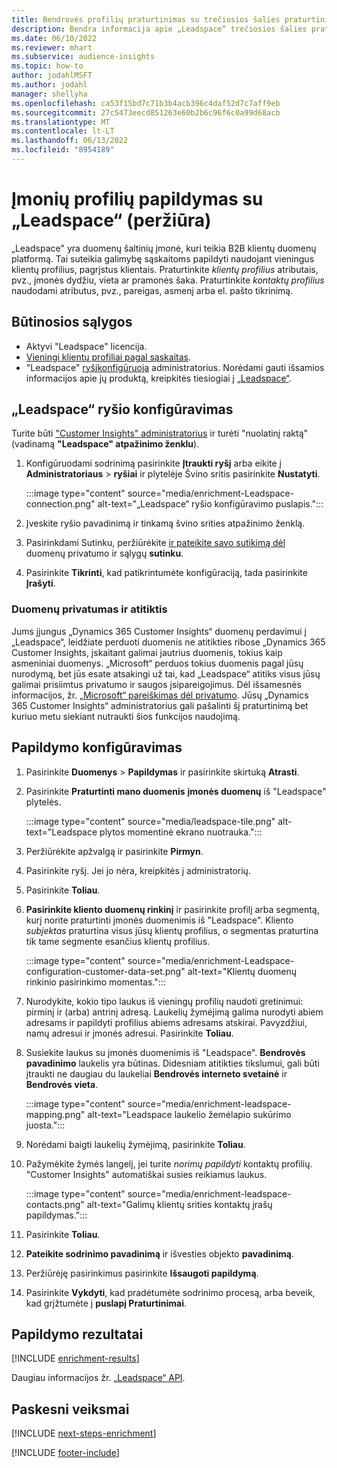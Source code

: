 ```yaml
---
title: Bendrovės profilių praturtinimas su trečiosios šalies praturtinimo „Leadspace“
description: Bendra informacija apie „Leadspace“ trečiosios šalies praturtinimą.
ms.date: 06/10/2022
ms.reviewer: mhart
ms.subservice: audience-insights
ms.topic: how-to
author: jodahlMSFT
ms.author: jodahl
manager: shellyha
ms.openlocfilehash: ca53f15bd7c71b3b4acb396c4daf52d7c7aff9eb
ms.sourcegitcommit: 27c5473eecd851263e60b2b6c96f6c0a99d68acb
ms.translationtype: MT
ms.contentlocale: lt-LT
ms.lasthandoff: 06/13/2022
ms.locfileid: "8954189"
---
```

# <a name="enrichment-of-company-profiles-with-leadspace-preview"></a>Įmonių profilių papildymas su „Leadspace“ (peržiūra)

„Leadspace" yra duomenų šaltinių įmonė, kuri teikia B2B klientų duomenų platformą. Tai suteikia galimybę sąskaitoms papildyti naudojant vieningus klientų profilius, pagrįstus klientais. Praturtinkite *klientų profilius* atributais, pvz., įmonės dydžiu, vieta ar pramonės šaka. Praturtinkite *kontaktų profilius* naudodami atributus, pvz., pareigas, asmenį arba el. pašto tikrinimą.

## <a name="prerequisites"></a>Būtinosios sąlygos

- Aktyvi "Leadspace" licencija.
- [Vieningi klientų profiliai pagal sąskaitas](customer-profiles.md).
- "Leadspace" [ryšį](connections.md)[konfigūruoja](#configure-the-connection-for-leadspace) administratorius. Norėdami gauti išsamios informacijos apie jų produktą, kreipkitės tiesiogiai į [„Leadspace“](https://www.leadspace.com/leadspace-microsoft-dynamics-365/).

## <a name="configure-the-connection-for-leadspace"></a>„Leadspace“ ryšio konfigūravimas

Turite būti ["Customer Insights" administratorius](permissions.md#admin) ir turėti "nuolatinį raktą" (vadinamą **"Leadspace" atpažinimo ženklu**).

1. Konfigūruodami sodrinimą pasirinkite **Įtraukti ryšį** arba eikite į **Administratoriaus** > **ryšiai** ir plytelėje Švino sritis pasirinkite **Nustatyti**.

   :::image type="content" source="media/enrichment-Leadspace-connection.png" alt-text="„Leadspace“ ryšio konfigūravimo puslapis.":::

1. Įveskite ryšio pavadinimą ir tinkamą švino srities atpažinimo ženklą.

1. Pasirinkdami Sutinku, peržiūrėkite [ir pateikite savo sutikimą dėl](#data-privacy-and-compliance) duomenų privatumo ir sąlygų **sutinku**.

1. Pasirinkite **Tikrinti**, kad patikrintumėte konfigūraciją, tada pasirinkite **Įrašyti**.

### <a name="data-privacy-and-compliance"></a>Duomenų privatumas ir atitiktis

Jums įjungus „Dynamics 365 Customer Insights“ duomenų perdavimui į „Leadspace“, leidžiate perduoti duomenis ne atitikties ribose „Dynamics 365 Customer Insights, įskaitant galimai jautrius duomenis, tokius kaip asmeniniai duomenys. „Microsoft“ perduos tokius duomenis pagal jūsų nurodymą, bet jūs esate atsakingi už tai, kad „Leadspace“ atitiks visus jūsų galimai prisiimtus privatumo ir saugos įsipareigojimus. Dėl išsamesnės informacijos, žr. [„Microsoft“ pareiškimas dėl privatumo](https://go.microsoft.com/fwlink/?linkid=396732).
Jūsų „Dynamics 365 Customer Insights“ administratorius gali pašalinti šį praturtinimą bet kuriuo metu siekiant nutraukti šios funkcijos naudojimą.

## <a name="configure-the-enrichment"></a>Papildymo konfigūravimas

1. Pasirinkite **Duomenys** > **Papildymas** ir pasirinkite skirtuką **Atrasti**.

1. Pasirinkite **Praturtinti mano duomenis** **įmonės duomenų** iš "Leadspace" plytelės.

   :::image type="content" source="media/leadspace-tile.png" alt-text="Leadspace plytos momentinė ekrano nuotrauka.":::

1. Peržiūrėkite apžvalgą ir pasirinkite **Pirmyn**.

1. Pasirinkite ryšį. Jei jo nėra, kreipkitės į administratorių.

1. Pasirinkite **Toliau**.

1. **Pasirinkite kliento duomenų rinkinį** ir pasirinkite profilį arba segmentą, kurį norite praturtinti įmonės duomenimis iš "Leadspace". Kliento *subjektas* praturtina visus jūsų klientų profilius, o segmentas praturtina tik tame segmente esančius klientų profilius.

    :::image type="content" source="media/enrichment-Leadspace-configuration-customer-data-set.png" alt-text="Klientų duomenų rinkinio pasirinkimo momentas.":::

1. Nurodykite, kokio tipo laukus iš vieningų profilių naudoti gretinimui: pirminį ir (arba) antrinį adresą. Laukelių žymėjimą galima nurodyti abiem adresams ir papildyti profilius abiems adresams atskirai. Pavyzdžiui, namų adresui ir įmonės adresui. Pasirinkite **Toliau**.

1. Susiekite laukus su įmonės duomenimis iš "Leadspace". **Bendrovės pavadinimo** laukelis yra būtinas. Didesniam atitikties tikslumui, gali būti įtraukti ne daugiau du laukeliai **Bendrovės interneto svetainė** ir **Bendrovės vieta**.

   :::image type="content" source="media/enrichment-leadspace-mapping.png" alt-text="Leadspace laukelio žemėlapio sukūrimo juosta.":::

1. Norėdami baigti laukelių žymėjimą, pasirinkite **Toliau**.

1. Pažymėkite žymės langelį, jei turite *norimų papildyti* kontaktų profilių. "Customer Insights" automatiškai susies reikiamus laukus.

   :::image type="content" source="media/enrichment-leadspace-contacts.png" alt-text="Galimų klientų srities kontaktų įrašų papildymas.":::

1. Pasirinkite **Toliau**.

1. **Pateikite sodrinimo pavadinimą** ir išvesties objekto **pavadinimą**.

1. Peržiūrėję pasirinkimus pasirinkite **Išsaugoti papildymą**.

1. Pasirinkite **Vykdyti**, kad pradėtumėte sodrinimo procesą, arba beveik, kad grįžtumėte į **puslapį Praturtinimai**.

## <a name="enrichment-results"></a>Papildymo rezultatai

[!INCLUDE [enrichment-results](includes/enrichment-results.md)]

Daugiau informacijos žr. [„Leadspace“ API](https://support.leadspace.com/hc/en-us/sections/201997649-API).

## <a name="next-steps"></a>Paskesni veiksmai

[!INCLUDE [next-steps-enrichment](includes/next-steps-enrichment.md)]

[!INCLUDE [footer-include](includes/footer-banner.md)]
